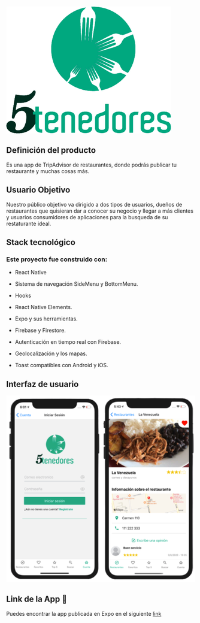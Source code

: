 ![](./assets/img/logo-5.png)

## Definición del producto

Es una app de TripAdvisor de restaurantes, donde podrás publicar tu restaurante y muchas cosas más.

## Usuario Objetivo

Nuestro público objetivo va dirigido a dos tipos de usuarios, dueños de restaurantes que quisieran dar a conocer su negocio y llegar a más clientes y usuarios consumidores de aplicaciones para la busqueda de su restaturante ideal.

## Stack tecnológico

### Este proyecto fue construido con:

- React Native

- Sistema de navegación SideMenu y BottomMenu.

- Hooks

- React Native Elements.

- Expo y sus herramientas.

- Firebase y Firestore.

- Autenticación en tiempo real con Firebase.

- Geolocalización y los mapas.

- Toast compatibles con Android y iOS.

## Interfaz de usuario

![](./assets/img/demo-5tenedores.png)

## Link de la App 📱

Puedes encontrar la app publicada en Expo en el siguiente [link](https://expo.io/@corinavaras/5-tenedores)
